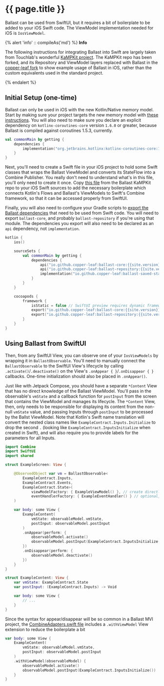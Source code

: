 ---
---

# {{ page.title }}

Ballast can be used from SwiftUI, but it requires a bit of boilerplate to be added to your iOS Swift code. The ViewModel
implementation needed for iOS is `IosViewModel`.

{% alert 'info' :: compileAs('md') %}
**Info**

The following instructions for integrating Ballast into Swift are largely taken from Touchlab's wonderful
[KaMPKit project][1]. The KaMPKit repo has been forked, and its Repository and ViewModel layers replaced with Ballast
in the [copper-leaf fork][2] to show example usage of Ballast in iOS, rather than the custom equivalents used in the
standard project.

[1]: https://github.com/touchlab/KaMPKit
[2]: https://github.com/copper-leaf/KaMPKit-ballast
{% endalert %}

## Initial Setup (one-time)

Ballast can only be used in iOS with the new Kotlin/Native memory model. Start by making sure your project targets
the new memory model with [these instructions][5]. You will also need to make sure you declare an explicit dependency on
`kotlinx-coroutines-core` version `1.6.0` or greater, because Ballast is compiled against coroutines 1.5.3, currently.

```kotlin
val commonMain by getting {
    dependencies {
        implementation("org.jetbrains.kotlinx:kotlinx-coroutines-core:1.6.0")
    }
}
```

Next, you'll need to create a Swift file in your iOS project to hold some Swift classes that wraps the Ballast ViewModel
and converts its StateFlow into a Combine Publisher. You really don't need to understand what's in this file, you'll 
only need to create it once. Copy [this file][3] from the Ballast KaMPKit repo to your iOS Swift sources to add the 
necessary boilerplate which connects Kotlin's Flows and Ballast's ViewModels to Swift's Combine framework, so that it 
can be accessed properly from SwiftUI.

Finally, you will also need to configure your Gradle scripts to [export the Ballast dependencies][4] that need to be 
used from Swift code. You will need to export `ballast-core`, and probably `ballast-repository` if you're using that 
module. The dependencies you export will also need to be declared as an `api` dependency, not `implementation`.

```kotlin
kotlin {
    ios()

    sourceSets {
        val commonMain by getting {
            dependencies {
                api("io.github.copper-leaf:ballast-core:{{site.version}}")
                api("io.github.copper-leaf:ballast-repository:{{site.version}}")
                implementation("io.github.copper-leaf:ballast-saved-state:{{site.version}}")
            }
        }
    }

    cocoapods {
        framework {
            isStatic = false // SwiftUI preview requires dynamic framework
            export("io.github.copper-leaf:ballast-core:{{site.version}}")
            export("io.github.copper-leaf:ballast-repository:{{site.version}}")
        }
    }
}
```

## Using Ballast from SwiftUI

Then, from any SwiftUI View, you can observe one of your `IosViewModels` by wrapping it in `BallastObservable`. You'll 
need to manually connect the `BallastObservable` to the SwiftUI View's lifecycle by calling 
`.activate()`/`.deactivate()` on the View's `.onAppear { }`/`.onDisappear { }` callbacks. One-time initialization should
also be placed in `.onAppear()`.

Just like with Jetpack Compose, you should have a separate `*Content` View that has no direct knowledge of the Ballast
ViewModel. You'll pass in the observable's `vmState` and a callback function for `postInput` from the screen that 
contains the ViewModel and manages its lifecycle. The `*Content` View, then, only needs to be responsible for displaying
its content from the non-null `vmState` value, and passing Inputs through `postInput` to be processed by the Ballst 
ViewModel. Note that Kotlin's Swift name translation will convert the nested class names like 
`ExampleContract.Inputs.Initialize` to drop the second `.` (looking like `ExampleContract.InputsInitialize` when created
in Swift), and will also require you to provide labels for the parameters for all Inputs.

```swift
import Combine
import SwiftUI
import shared

struct ExampleScreen: View {

    @ObservedObject var vm = BallastObservable<
        ExampleContract.Inputs,
        ExampleContract.Events,
        ExampleContract.State>(
            viewModelFactory: { ExampleViewModel() }, // create directly or pass it in via DI
            eventHandlerFactory: { ExampleEventHandler() } // optional, create directly or pass it in via DI
    )

    var body: some View {
        ExampleContent(
            vmState: observableModel.vmState,
            postInput: observableModel.postInput
        )
        .onAppear(perform: {
            observableModel.activate()
            observableModel.postInput(ExampleContract.InputsInitialize())
        })
        .onDisappear(perform: {
            observableModel.deactivate()
        })
    }
}

struct ExampleContent: View {
    var vmState: ExampleContract.State
    var postInput: (ExampleContract.Inputs) -> Void

    var body: some View {
        // ...
    }
}
```

Since the syntax for appear/disappear will be so common in a Ballast MVI project, the [CombineAdapters.swift file][3] 
includes a `.withViewModel` View extension to reduce the boilerplate a bit

```swift
var body: some View {
    ExampleContent(
        vmState: observableModel.vmState,
        postInput: observableModel.postInput
    )
    .withViewModel(observableModel) {
        observableModel.activate()
        observableModel.postInput(ExampleContract.InputsInitialize())
    }
}
```

[1]: https://github.com/touchlab/KaMPKit
[2]: https://github.com/copper-leaf/KaMPKit-ballast
[3]: https://github.com/copper-leaf/KaMPKit-ballast/blob/main/ios/KaMPKitiOS/CombineAdapters.swift
[4]: https://kotlinlang.org/docs/multiplatform-build-native-binaries.html#export-dependencies-to-binaries
[5]: https://github.com/JetBrains/kotlin/blob/master/kotlin-native/NEW_MM.md#enable-the-new-mm
